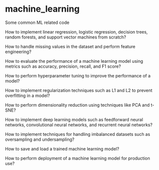 # machine_learning

Some common ML related code

How to implement linear regression, logistic regression, decision trees, random forests, and support vector machines from scratch?

How to handle missing values in the dataset and perform feature engineering?

How to evaluate the performance of a machine learning model using metrics such as accuracy, precision, recall, and F1 score?

How to perform hyperparameter tuning to improve the performance of a model?

How to implement regularization techniques such as L1 and L2 to prevent overfitting in a model?

How to perform dimensionality reduction using techniques like PCA and t-SNE?

How to implement deep learning models such as feedforward neural networks, convolutional neural networks, and recurrent neural networks?

How to implement techniques for handling imbalanced datasets such as oversampling and undersampling?

How to save and load a trained machine learning model?

How to perform deployment of a machine learning model for production use?
